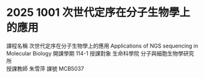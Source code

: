 # 2025 1001 次世代定序在分子生物學上的應用

課程名稱	次世代定序在分子生物學上的應用 Applications of NGS sequencing in Molecular Biology 
開課學期	114-1 
授課對象	生命科學院  分子與細胞生物學研究所  
授課教師	朱雪萍 
課號	MCB5037 
 

